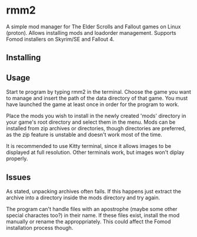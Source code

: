 # rmm2
A simple mod manager for The Elder Scrolls and Fallout games on Linux (proton). Allows installing mods and loadorder management. Supports Fomod installers on Skyrim/SE and Fallout 4.

## Installing

## Usage

Start te program by typing rmm2 in the terminal. Choose the game you want to manage and insert the path of the data directory of that game. You must have launched the game at least once in order for the program to work. 

Place the mods you wish to install in the newly created 'mods' directory in your game's root directory and select them in the menu. Mods can be installed from zip archives or directories, though directories are preferred, as the zip feature is unstable and doesn't work most of the time. 

It is recommended to use Kitty terminal, since it allows images to be displayed at full resolution. Other terminals work, but images won't diplay properly.


## Issues

As stated, unpacking archives often fails. If this happens just extract the archive into a directory inside the mods directory and try again.

The program can't handle files with an apostrophe (maybe some other special charactes too?) in their name. If these files exist, install the mod manually or rename the approppriately. This could affect the Fomod installation process though.
